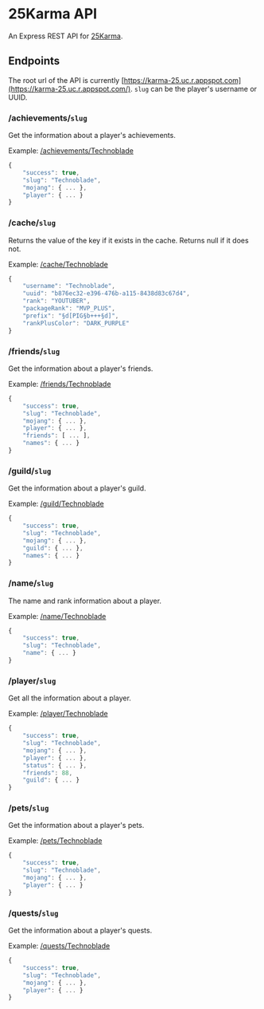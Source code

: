 # 25Karma API
An Express REST API for [25Karma](https://25karma.github.io).

## Endpoints
The root url of the API is currently [https://karma-25.uc.r.appspot.com](https://karma-25.uc.r.appspot.com/). `slug` can be the player's username or UUID.

### /achievements/`slug`
Get the information about a player's achievements.

Example: [/achievements/Technoblade](https://karma-25.uc.r.appspot.com/achievements/Technoblade)
```javascript
{
    "success": true,
    "slug": "Technoblade",
    "mojang": { ... },
    "player": { ... }
}
```

### /cache/`slug`
Returns the value of the key if it exists in the cache. Returns null if it does not.

Example: [/cache/Technoblade](https://karma-25.uc.r.appspot.com/cache/Technoblade)
```javascript
{
    "username": "Technoblade",
    "uuid": "b876ec32-e396-476b-a115-8438d83c67d4",
    "rank": "YOUTUBER",
    "packageRank": "MVP_PLUS",
    "prefix": "§d[PIG§b+++§d]",
    "rankPlusColor": "DARK_PURPLE"
}
```

### /friends/`slug`
Get the information about a player's friends.

Example: [/friends/Technoblade](https://karma-25.uc.r.appspot.com/friends/Technoblade)
```javascript
{
    "success": true,
    "slug": "Technoblade",
    "mojang": { ... },
    "player": { ... },
    "friends": [ ... ],
    "names": { ... }
}
```

### /guild/`slug`
Get the information about a player's guild.

Example: [/guild/Technoblade](https://karma-25.uc.r.appspot.com/guild/Technoblade)
```javascript
{
    "success": true,
    "slug": "Technoblade",
    "mojang": { ... },
    "guild": { ... },
    "names": { ... }
}
```

### /name/`slug`
The name and rank information about a player.

Example: [/name/Technoblade](https://karma-25.uc.r.appspot.com/name/Technoblade)
```javascript
{
    "success": true,
    "slug": "Technoblade",
    "name": { ... }
}
```

### /player/`slug`
Get all the information about a player.

Example: [/player/Technoblade](https://karma-25.uc.r.appspot.com/player/Technoblade)
```javascript
{
    "success": true,
    "slug": "Technoblade",
    "mojang": { ... },
    "player": { ... },
    "status": { ... },
    "friends": 88,
    "guild": { ... }
}
```

### /pets/`slug`
Get the information about a player's pets.

Example: [/pets/Technoblade](https://karma-25.uc.r.appspot.com/pets/Technoblade)
```javascript
{
    "success": true,
    "slug": "Technoblade",
    "mojang": { ... },
    "player": { ... }
}
```

### /quests/`slug`
Get the information about a player's quests.

Example: [/quests/Technoblade](https://karma-25.uc.r.appspot.com/quests/Technoblade)
```javascript
{
    "success": true,
    "slug": "Technoblade",
    "mojang": { ... },
    "player": { ... }
}
```